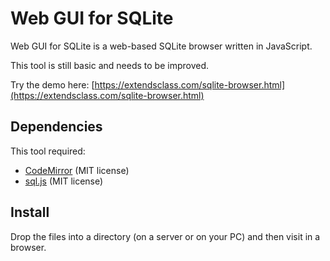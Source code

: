 # Web GUI for SQLite 

Web GUI for SQLite is a web-based SQLite browser written in JavaScript.

This tool is still basic and needs to be improved.

Try the demo here: [https://extendsclass.com/sqlite-browser.html](https://extendsclass.com/sqlite-browser.html)

## Dependencies 

This tool required:
 * [CodeMirror](https://github.com/codemirror/CodeMirror) (MIT license)
 * [sql.js](https://github.com/kripken/sql.js/) (MIT license)

## Install

Drop the files into a directory (on a server or on your PC) and then visit in a browser. 
